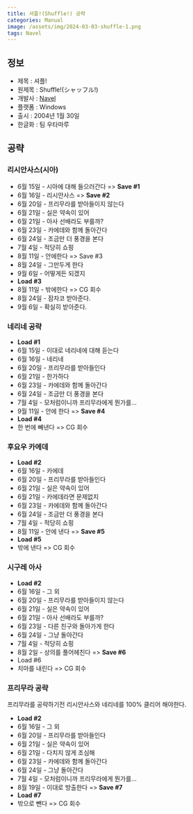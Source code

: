 ```yaml
---
title: 셔플!(Shuffle!) 공략
categories: Manual
image: /assets/img/2024-03-03-shuffle-1.png
tags: Navel
---
```


## 정보

* 제목 : 셔플!
* 원제목 : Shuffle!(シャッフル!)
* 개발사 : [Navel](https://project-navel.com/)
* 플랫폼 : Windows
* 출시 : 2004년 1월 30일
* 한글화 : 팀 우타마루

## 공략

### 리시안사스(시아)

* 6월 15일 - 시아에 대해 들으러간다 => **Save #1**
* 6월 16일 - 리시안사스 => **Save #2**
* 6월 20일 - 프리무라를 받아들이지 않는다
* 6월 21일 - 실은 약속이 있어
* 6월 21일 - 아사 선배라도 부를까?
* 6월 23일 - 카에데와 함께 돌아간다
* 6월 24일 - 조금만 더 풍경을 본다
* 7월 4일 - 적당히 쇼핑
* 8월 11일 - 안에한다 => Save #3
* 8월 24일 - 그만두게 한다
* 9월 6일 - 어떻게든 되겠지
* **Load #3**
* 8월 11일 - 밖에한다 => CG 회수
* 8월 24일 - 잠자코 받아준다.
* 9월 6일 - 확실히 받아준다.

### 네리네 공략

* **Load #1**
* 6월 15일 - 이대로 네리네에 대해 듣는다
* 6월 16일 - 네리네
* 6월 20일 - 프리무라를 받아들인다
* 6월 21일 - 한가하다
* 6월 23일 - 카에데와 함께 돌아간다
* 6월 24일 - 조금만 더 풍경을 본다
* 7월 4일 - 모처럼이니까 프리무라에게 뭔가를...
* 9월 11일 - 안에 한다 => **Save #4**
* **Load #4**
* 한 번에 빼낸다 => CG 회수

### 후요우 카에데

* **Load #2**
* 6월 16일 - 카에데
* 6월 20일 - 프리무라를 받아들인다
* 6월 21일 - 실은 약속이 있어
* 6월 21일 - 카에데라면 문제없지
* 6월 23일 - 카에데와 함께 돌아간다
* 6월 24일 - 조금만 더 풍경을 본다
* 7월 4일 - 적당히 쇼핑
* 8월 11일 - 안에 낸다 => **Save #5**
* **Load #5**
* 밖에 낸다 => CG 회수
 
### 시구레 아사

* **Load #2**
* 6월 16일 - 그 외
* 6월 20일 - 프리무라를 받아들이지 않는다
* 6월 21일 - 실은 약속이 있어
* 6월 21일 - 아사 선배라도 부를까?
* 6월 23일 - 다른 친구와 돌아가게 한다
* 6월 24일 - 그냥 돌아간다
* 7월 4일 - 적당히 쇼핑
* 8월 2일 - 상의를 풀어헤친다 => **Save #6**
* Load #6
* 치마를 내린다 => CG 회수

### 프리무라 공략

프리무라를 공략하기전 리시안사스와 네리네를 100% 클리어 해야한다.  

* **Load #2**
* 6월 16일 - 그 외
* 6월 20일 - 프리무라를 받아들인다
* 6월 21일 - 실은 약속이 있어
* 6월 21일 - 다치지 않게 조심해
* 6월 23일 - 카에데와 함께 돌아간다
* 6월 24일 - 그냥 돌아간다
* 7월 4일 - 모처럼이니까 프리무라에게 뭔가를...
* 8월 19일 - 이대로 방출한다 => **Save #7**
* **Load #7**
* 밖으로 뺀다 => CG 회수
